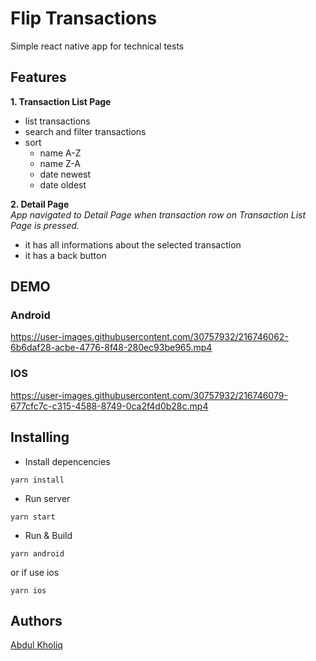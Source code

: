 # Flip Transactions

Simple react native app for technical tests

## Features

**1. Transaction List Page**

- list transactions
- search and filter transactions
- sort
  - name A-Z
  - name Z-A
  - date newest
  - date oldest

**2. Detail Page**  
_App navigated to Detail Page when transaction row on Transaction List Page is pressed._

- it has all informations about the selected transaction
- it has a back button

## DEMO


### Android

https://user-images.githubusercontent.com/30757932/216746062-6b6daf28-acbe-4776-8f48-280ec93be965.mp4


### IOS


https://user-images.githubusercontent.com/30757932/216746079-677cfc7c-c315-4588-8749-0ca2f4d0b28c.mp4




## Installing

- Install depencencies

```
yarn install
```

- Run server

```
yarn start
```

- Run & Build

```
yarn android
```

or if use ios

```
yarn ios
```

## Authors

[Abdul Kholiq](https://github.com/kholiqcode)
